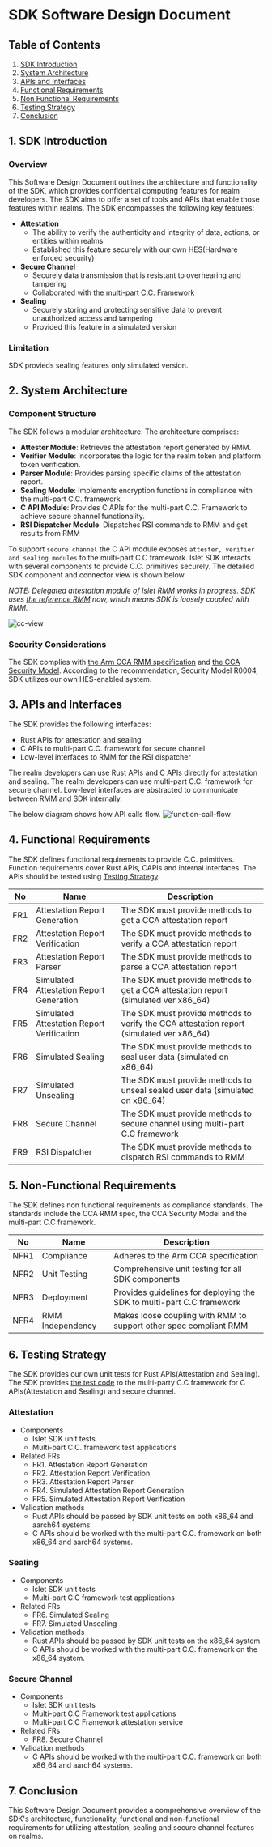 # SDK Software Design Document

## Table of Contents
1. [SDK Introduction](#introduction)
2. [System Architecture](#system-architecture)
3. [APIs and Interfaces](#apis-interfaces)
4. [Functional Requirements](#functional-requirements)
5. [Non Functional Requirements](#non-functional-requirements)
6. [Testing Strategy](#testing-strategy)
7. [Conclusion](#conclusion)

## 1. SDK Introduction <a name="introduction"></a>
### Overview
This Software Design Document outlines
the architecture and functionality of the SDK,
which provides confidential computing features for realm developers.
The SDK aims to offer a set of tools and APIs that enable those features within realms.
The SDK encompasses the following key features:

- **Attestation**
  - The ability to verify the authenticity and integrity of data, actions, or entities within realms
  - Established this feature securely with our own HES(Hardware enforced security)
- **Secure Channel**
  - Securely data transmission that is resistant to overhearing and tampering
  - Collaborated with [the multi-part C.C. Framework](https://github.com/vmware-research/certifier-framework-for-confidential-computing)
- **Sealing**
  - Securely storing and protecting sensitive data to prevent unauthorized access and tampering
  - Provided this feature in a simulated version

### Limitation
SDK provieds sealing features only simulated version.

## 2. System Architecture <a name="system-architecture"></a>
### Component Structure
The SDK follows a modular architecture. The architecture comprises:
- **Attester Module**: Retrieves the attestation report generated by RMM.
- **Verifier Module**: Incorporates the logic for the realm token and platform token verification.
- **Parser Module**: Provides parsing specific claims of the attestation report.
- **Sealing Module**: Implements encryption functions in compliance with the multi-part C.C. framework
- **C API Module**: Provides C APIs for the multi-part C.C. Framework to achieve secure channel functionality.
- **RSI Dispatcher Module**: Dispatches RSI commands to RMM and get results from RMM 

To support `secure channel`
the C API module exposes `attester, verifier and sealing modules` to the multi-part C.C framework.
Islet SDK interacts with several components to provide C.C. primitives securely.
The detailed SDK component and connector view is shown below.

*NOTE: Delegated attestation module of Islet RMM works in progress.
SDK uses [the reference RMM](https://www.trustedfirmware.org/projects/tf-rmm/) now,
which means SDK is loosely coupled with RMM.*

![cc-view](./res/sdk-cc-view.png)

### Security Considerations
The SDK complies with [the Arm CCA RMM specification](https://www.arm.com/architecture/security-features/arm-confidential-compute-architecture) and [the CCA Security Model](https://documentation-service.arm.com/static/610aaec33d73a34b640e333b?token=).
According to the recommendation, Security Model R0004, SDK utilizes our own HES-enabled system.

## 3. APIs and Interfaces <a name="apis-interfaces"></a>
The SDK provides the following interfaces:
- Rust APIs for attestation and sealing
- C APIs to multi-part C.C. framework for secure channel
- Low-level interfaces to RMM for the RSI dispatcher

The realm developers can use Rust APIs and C APIs directly for attestation and sealing.
The realm developers can use multi-part C.C. framework for secure channel.
Low-level interfaces are abstracted to communicate between RMM and SDK internally.

The below diagram shows how API calls flow.
![function-call-flow](./res/sdk-function-call-flow.png)

## 4. Functional Requirements <a name="functional-requirements"></a>
The SDK defines functional requirements to provide C.C. primitives.
Function requirements cover Rust APIs, CAPIs and internal interfaces.
The APIs should be tested using [Testing Strategy](#testing-strategy).

| No  | Name                                      | Description                                                                               |
| --- | ----------------------------------------- | ----------------------------------------------------------------------------------------- |
| FR1 | Attestation Report Generation             | The SDK must provide methods to get a CCA attestation report                              |
| FR2 | Attestation Report Verification           | The SDK must provide methods to verify a CCA attestation report                           |
| FR3 | Attestation Report Parser                 | The SDK must provide methods to parse a CCA attestation report                            |
| FR4 | Simulated Attestation Report Generation   | The SDK must provide methods to get a CCA attestation report (simulated ver x86_64)       |
| FR5 | Simulated Attestation Report Verification | The SDK must provide methods to verify the CCA attestation report  (simulated ver x86_64) |
| FR6 | Simulated Sealing                         | The SDK must provide methods to seal user data (simulated on x86_64)                      |
| FR7 | Simulated Unsealing                       | The SDK must provide methods to unseal sealed user data (simulated on x86_64)             |
| FR8 | Secure Channel                            | The SDK must provide methods to secure channel using multi-part C.C framework             |
| FR9 | RSI Dispatcher                            | The SDK must provide methods to dispatch RSI commands to RMM                              |

## 5. Non-Functional Requirements <a name="non-functional-requirements"></a>
The SDK defines non functional requirements as compliance standards.
The standards include the CCA RMM spec, the CCA Security Model and the multi-part C.C framework.

| No   | Name             | Description                                                                         |
| ---- | ---------------- | ----------------------------------------------------------------------------------- |
| NFR1 | Compliance       | Adheres to the Arm CCA specification                                                |
| NFR2 | Unit Testing     | Comprehensive unit testing for all SDK components                                   |
| NFR3 | Deployment       | Provides guidelines for deploying the SDK to multi-part C.C framework               |
| NFR4 | RMM Independency | Makes loose coupling with RMM to support other spec compliant RMM                   |

## 6. Testing Strategy <a name="testing-strategy"></a>
The SDK provides our own unit tests for Rust APIs(Attestation and Sealing).
The SDK provides [the test code](https://github.com/vmware-research/certifier-framework-for-confidential-computing/tree/main/src/islet/islet_test) to the multi-party C.C framework for C APIs(Attestation and Sealing) and secure channel.

### Attestation
- Components
  - Islet SDK unit tests
  - Multi-part C.C. framework test applications
- Related FRs
  - FR1. Attestation Report Generation
  - FR2. Attestation Report Verification
  - FR3. Attestation Report Parser
  - FR4. Simulated Attestation Report Generation
  - FR5. Simulated Attestation Report Verification
- Validation methods
  - Rust APIs should be passed by SDK unit tests on both x86_64 and aarch64 systems.
  - C APIs should be worked with the multi-part C.C. framework on both x86_64 and aarch64 systems.

### Sealing
- Components
  - Islet SDK unit tests
  - Multi-part C.C framework test applications
- Related FRs
  - FR6. Simulated Sealing
  - FR7. Simulated Unsealing
- Validation methods
  - Rust APIs should be passed by SDK unit tests on the x86_64 system.
  - C APIs should be worked with the multi-part C.C. framework on the x86_64 system.

### Secure Channel
- Components
  - Islet SDK unit tests
  - Multi-part C.C Framework test applications
  - Multi-part C.C Framework attestation service
- Related FRs
  - FR8. Secure Channel
- Validation methods
  - C APIs should be worked with the multi-part C.C. framework on both x86_64 and aarch64 systems.
  
## 7. Conclusion <a name="conclusion"></a>
This Software Design Document provides a comprehensive overview of the SDK's architecture, functionality, functional and non-functional requirements for utilizing attestation, sealing and secure channel features on realms.
